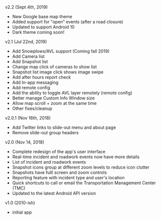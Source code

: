 v2.2 (Sept 4th, 2019)
- New Google base map theme
- Added support for "open" events (after a road closure)
- Updated to support Android 10
- Dark theme coming soon!

v2.1 (Jul 22nd, 2019)
- Add Snowplows/AVL support (Coming fall 2019)
- Add Camera list
- Add Snapshot list
- Change map click of cameras to show list
- Snapshot list image click shows image swipe
- Add after hours report check
- Add In-app messaging
- Add remote config
- Add the ability to toggle AVL layer remotely (remote config)
- Better manage Custom Info Window size
- Allow map scroll + zoom at the same time
- Other fixes/cleanup

v2.0.1 (Nov 16th, 2018)
- Add Twitter links to slide-out menu and about page
- Remove slide-out group headers

v2.0 (Nov 14, 2018)
- Complete redesign of the app's user interface
- Real-time incident and roadwork events now have more details
- List of incident and roadwork events
- Snapshot icons group at different zoom levels to reduce icon clutter
- Snapshots have fulll screen and zoom controls
- Reporting feature with incident type and user's location
- Quick shortcuts to call or email the Transportation Management Center (TMC)
- Updated to the latest Android API version

v1.0 (2010-ish)
- initial app
